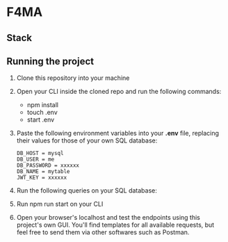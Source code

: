 # F4MA

## Stack

## Running the project

1. Clone this repository into your machine
1. Open your CLI inside the cloned repo and run the following commands:

   * npm install
   * touch .env
   * start .env
  
1. Paste the following environment variables into your **.env** file, replacing their values for those of your own SQL database:
    ```
    DB_HOST = mysql
    DB_USER = me
    DB_PASSWORD = xxxxxx
    DB_NAME = mytable
    JWT_KEY = xxxxxx
    ```
1. Run the following queries on your SQL database:

    
1. Run npm run start on your CLI

1. Open your browser's localhost and test the endpoints using this project's own GUI. You'll find templates for all available requests, but feel free to send them via other softwares such as Postman.
